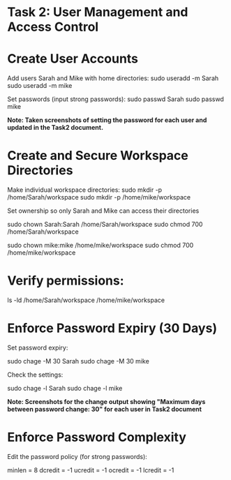 # Task 2: User Management and Access Control

# Create User Accounts

Add users Sarah and Mike with home directories:
sudo useradd -m Sarah
sudo useradd -m mike

Set passwords (input strong passwords):
sudo passwd Sarah
sudo passwd mike

**Note: Taken screenshots of setting the password for each user and updated in the Task2 document.**

# Create and Secure Workspace Directories

Make individual workspace directories:
sudo mkdir -p /home/Sarah/workspace
sudo mkdir -p /home/mike/workspace

Set ownership so only Sarah and Mike can access their directories

sudo chown Sarah:Sarah /home/Sarah/workspace
sudo chmod 700 /home/Sarah/workspace

sudo chown mike:mike /home/mike/workspace
sudo chmod 700 /home/mike/workspace

# Verify permissions:

ls -ld /home/Sarah/workspace /home/mike/workspace

# Enforce Password Expiry (30 Days)

Set password expiry:

sudo chage -M 30 Sarah
sudo chage -M 30 mike

Check the settings:

sudo chage -l Sarah
sudo chage -l mike

**Note: Screenshots for the change output showing "Maximum days between password change: 30" for each user in Task2 document**

# Enforce Password Complexity

Edit the password policy (for strong passwords):

minlen = 8
dcredit = -1
ucredit = -1
ocredit = -1
lcredit = -1
